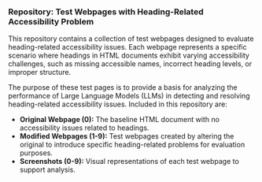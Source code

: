 ### Repository: Test Webpages with Heading-Related Accessibility Problem

This repository contains a collection of test webpages designed to evaluate heading-related accessibility issues. Each webpage represents a specific scenario where headings in HTML documents exhibit varying accessibility challenges, such as missing accessible names, incorrect heading levels, or improper structure. 

The purpose of these test pages is to provide a basis for analyzing the performance of Large Language Models (LLMs) in detecting and resolving heading-related accessibility issues. Included in this repository are:

- **Original Webpage (0):** The baseline HTML document with no accessibility issues related to headings.
- **Modified Webpages (1-9):** Test webpages created by altering the original to introduce specific heading-related problems for evaluation purposes.
- **Screenshots (0-9):** Visual representations of each test webpage to support analysis.
